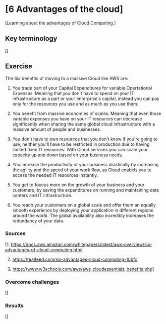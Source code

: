 # [6 Advantages of the cloud]

[Learning about the advantages of Cloud Computing.]

## Key terminology

[]

## Exercise

The Six benefits of moving to a massive Cloud like AWS are:

1) You trade part of your Capital Expenditures for variable Opertational Expenses. Meaning that you don't have to spend on your IT infrastructure as a part or your enterprise's capital, instead you can pay only for the resources you use and as much as you use them.

2) You benefit from massive economies of scales. Meaning that even those variable expenses you have on your IT resources can decrease significantly when sharing the same global cloud infrastructure with a massive amount of people and businesses.

3) You don't have to own resources that you don't know if you're going to use, neither you'll have to be restricted in production due to having limited fixed IT resources. With Cloud services you can scale your capacity up and down based on your business needs.

4) You increase the productivity of your business drastically by increasing the agility and the speed of your work flow, as Cloud enabels you to access the needed IT resources instantly.

5) You get to foucus more on the growth of your business and your customers, by saving the expenditures on running and maintaining data centers and IT infrastructure.

6) You reach your customers on a global scale and offer them an equally smooth experience by deploying your application in different regions around the world. The global availability also incredibly increases the redundancy of your data. 

### Sources

[1. <https://docs.aws.amazon.com/whitepapers/latest/aws-overview/six-advantages-of-cloud-computing.html>

2. <https://tealfeed.com/six-advantages-cloud-computing-10bfc>

3. <https://www.w3schools.com/aws/aws_cloudessentials_benefits.php>]

### Overcome challenges

[]

### Results

[]
